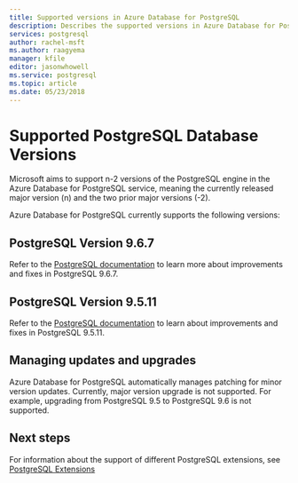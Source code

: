 ```yaml
---
title: Supported versions in Azure Database for PostgreSQL
description: Describes the supported versions in Azure Database for PostgreSQL.
services: postgresql
author: rachel-msft
ms.author: raagyema
manager: kfile
editor: jasonwhowell
ms.service: postgresql
ms.topic: article
ms.date: 05/23/2018
---
```

# Supported PostgreSQL Database Versions
Microsoft aims to support n-2 versions of the PostgreSQL engine in the Azure Database for PostgreSQL service, meaning the currently released major version (n) and the two prior major versions (-2).

Azure Database for PostgreSQL currently supports the following versions:

## PostgreSQL Version 9.6.7
Refer to the [PostgreSQL documentation](https://www.postgresql.org/docs/9.6/static/release-9-6-7.html) to learn more about improvements and fixes in PostgreSQL 9.6.7.

## PostgreSQL Version 9.5.11
Refer to the [PostgreSQL documentation](https://www.postgresql.org/docs/9.5/static/release-9-5-11.html) to learn about improvements and fixes in PostgreSQL 9.5.11.

## Managing updates and upgrades
Azure Database for PostgreSQL automatically manages patching for minor version updates. Currently, major version upgrade is not supported. For example, upgrading from PostgreSQL 9.5 to PostgreSQL 9.6 is not supported.

## Next steps
For information about the support of different PostgreSQL extensions, see [PostgreSQL Extensions](concepts-extensions.md)
